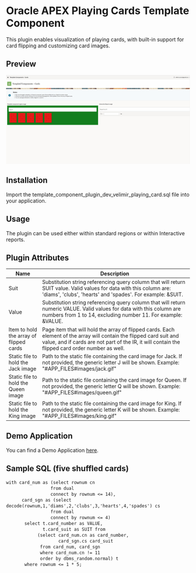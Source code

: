 # Oracle APEX Playing Cards Template Component

This plugin enables visualization of playing cards, with built-in support for card flipping and customizing card images.


## Preview

![Preview image](assets/PlayingCards.gif)

## Installation

Import the template_component_plugin_dev_velimir_playing_card.sql file into your application.


## Usage

The plugin can be used either within standard regions or within Interactive reports.


## Plugin Attributes

| Name                                    | Description                                                                                                                                                                                                             |
|-----------------------------------------|------------------------------------------------------------------------------------------------------------------------------------------------------------------------------------------------------------------------ |
| Suit                                    | Substitution string referencing query column that will return SUIT value. Valid values for data with this column are: 'diams', 'clubs', 'hearts' and 'spades'. For example: &SUIT.                                      |
| Value                                   | Substitution string referencing query column that will return numeric VALUE. Valid values for data with this column are numbers from 1 to 14, excluding number 11. For example: &VALUE.                                 |
| Item to hold the array of flipped cards | Page item that will hold the array of flipped cards. Each element of the array will contain the flipped card suit and value, and if cards are not part of the IR, it will contain the flipped card order number as well.|
| Static file to hold the Jack image      | Path to the static file containing the card image for Jack. If not provided, the generic letter J will be shown. Example: "#APP_FILES#images/jack.gif"                                                                  |
| Static file to hold the Queen image     | Path to the static file containing the card image for Queen. If not provided, the generic letter Q will be shown. Example: "#APP_FILES#images/queen.gif"                                                                |
| Static file to hold the King image      | Path to the static file containing the card image for King. If not provided, the generic letter K will be shown. Example: "#APP_FILES#images/king.gif"                                                                  |


## Demo Application

You can find a Demo Application [here](https://apex.oracle.com/pls/apex/r/velimir_ws/template-components-cards).


## Sample SQL (five shuffled cards)

```
with card_num as (select rownum cn
                 from dual
                 connect by rownum <= 14),
      card_sgn as (select decode(rownum,1,'diams',2,'clubs',3,'hearts',4,'spades') cs
                 from dual
                 connect by rownum <= 4)
       select t.card_number as VALUE,
              t.card_suit as SUIT from 
            (select card_num.cn as card_number, 
                    card_sgn.cs card_suit 
             from card_num, card_sgn
             where card_num.cn != 11
             order by dbms_random.normal) t             
       where rownum <= 1 * 5;
```
